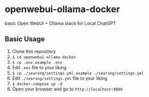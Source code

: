 # openwebui-ollama-docker
basic Open WebUI + Ollama stack for Local ChatGPT

## Basic Usage
1. Clone this repository
2. `$ cd openwebui-ollama-docker`
3. `$ cp .env.example .env`
4. Edit `.env` file to your liking
5. `$ cp ./searxng/settings.yml.example ./searxng/settings.yml`
6. Edit `./searxng/settings.yml` file to your liking
7. `$ docker-compose up -d`
8. Open your browser and go to `http://localhost:8080`